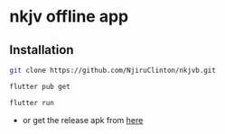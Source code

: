 # nkjv offline app

## Installation

```bash
git clone https://github.com/NjiruClinton/nkjvb.git

flutter pub get

flutter run
```

- or get the release apk from [here](https://github.com/NjiruClinton/nkjvb/commits/latest)
